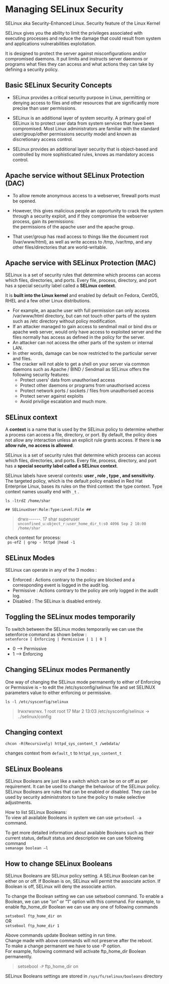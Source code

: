 # Managing SELinux Security

SELinux aka Security-Enhanced Linux. Security feature of the Linux Kernel

SELinux gives you the ability to limit the privileges associated with executing processes and reduce the damage that could result from system and applications vulnerabilities exploitation.

It is designed to protect the server against misconfigurations and/or compromised daemons. It put limits and instructs server daemons or programs what files they can access and what actions they can take by defining a security policy.

## Basic SELinux Security Concepts

- SELinux provides a critical security purpose in Linux, permitting or denying access to files and other resources that are significantly more precise than user permissions.

- SELinux is an additional layer of system security. A primary goal of SELinux is to protect user data from system services that have been compromised. Most Linux administrators are familiar with the standard user/group/other permissions security model and known as discretionary access control.

- SELinux provides an additional layer security that is object-based and controlled by more sophisticated rules, knows as mandatory access control.

## Apache service without SELinux Protection (DAC)

- To allow remote anonymous access to a webserver, firewall ports must be opened.
- However, this gives malicious people an opportunity to crack the system through a security exploit, and if they compromise the webserver process, gain its permissions:  
  the permissions of the apache user and the apache group.

- That user/group has read access to things like the document root (Ivar/www/html), as well as write access to /tmp, /var/tmp, and any other files/directories that are world-writable.

## Apache service with SELinux Protection (MAC)

SELinux is a set of security rules that determine which process can access which files, directories, and ports. Every file, process, directory, and port has a special security label called a <b>SELinux context</b>.

It is <b>built into the Linux kernel</b> and enabled by default on Fedora, CentOS, RHEL and a few other Linux distributions.

- For example, an apache user with full permission can only access /var/www/html directory, but can not touch other parts of the system such as /etc directory without policy modification.
- If an attacker managed to gain access to sendmail mail or bind dns or apache web server, would only have access to exploited server and the files normally has access as defined in the policy for the server.
- An attacker can not access the other parts of the system or internal LAN.
- In other words, damage can be now restricted to the particular server and files.
- The cracker will not able to get a shell on your server via common daemons such as Apache / BIND / Sendmail as SELinux offers the following security features:
  - Protect users' data from unauthorised access
  - Protect other daemons or programs from unauthorised access
  - Protect network ports / sockets / files from unauthorised access
  - Protect server against exploits
  - Avoid privilige escalation and much more.

## SELinux context

A <b>context</b> is a name that is used by the SELinux policy to determine whether a process can access a file, directory, or port. By default, the policy does not allow any interaction unless an explicit rule grants access. If there is <b>no allow rule, no access is allowed</b>.

SELinux is a set of security rules that determine which process can access which files, directories, and ports. Every file, process, directory, and port has a <b>special security label called a SELinux context</b>.

SELinux labels have several contexts: <b>user , role , type , and sensitivity</b>. The targeted policy, which is the default policy enabled in Red Hat Enterprise Linux, bases its rules on the third context: the type context. Type context names usually end with `_t` .

`ls -ltrdZ /home/shar`

`## SELinuxUser:Role:Type:Level:File ##`

> drwx------. 17 shar superuser `unconfined_u:object_r:user_home_dir_t:s0 4096 Sep 2 10:00 /home/shar`

check context for process:  
` ps-efZ | grep - httpd |head -1`

## SELinux Modes

SELinux can operate in any of the 3 modes :

- Enforced : Actions contrary to the policy are blocked and a corresponding event is logged in the audit log.
- Permissive : Actions contrary to the policy are only logged in the audit log.
- Disabled : The SELinux is disabled entirely.

## Toggling the SELinux modes temporarily

To switch between the SELinux modes temporarily we can use the setenforce command as shown below :  
`setenforce [ Enforcing | Permissive | 1 | 0 ]`

- 0 –> Permissive
- 1 –> Enforcing

## Changing SELinux modes Permanently

One way of changing the SELinux mode permanently to either of Enforcing or Permissive is – to edit the /etc/sysconfig/selinux file and set SELINUX parameters value to either enforcing or permissive.

`ls -l /etc/sysconfig/selinux`

> lrwxrwxrwx. 1 root root 17 Mar 2 13:03 /etc/sysconfig/selinux -> ../selinux/config

## Changing context

`chcon -R(Recursively) httpd_sys_content_t /webdata/`

changes context from `default_t` to `httpd_sys_content_t`

## SELinux Booleans

SELinux Booleans are just like a switch which can be on or off as per requirement. It can be used to change the behaviour of the SELinux policy. SELinux Booleans are rules that can be enabled or disabled. They can be used by security administrators to tune the policy to make selective adjustments.

How to list SELinux Booleans:  
To view all available Booleans in system we can use `getsebool -a` command.

To get more detailed information about available Booleans such as their current status, default status and description we can use following command  
`semanage boolean –l`

## How to change SELinux Booleans

SELinux Booleans are SELinux policy setting. A SELinux Boolean can be either on or off. If Boolean is on, SELinux will permit the associate action. If Boolean is off, SELinux will deny the associate action.

To change the Boolean setting we can use setsebool command. To enable a Boolean, we can use “on” or “1” option with this command. For example, to enable ftp_home_dir Boolean we can use any one of following commands

`setsebool ftp_home_dir on`  
OR  
`setsebool ftp_home_dir 1`

Above commands update Boolean setting in run time.  
Change made with above commands will not preserve after the reboot.  
To make a change permanent we have to use -P option.  
For example, following command will activate ftp_home_dir Boolean permanently.

> setsebool `-P` ftp_home_dir on

SELinux Booleans settings are stored in `/sys/fs/selinux/booleans` directory
